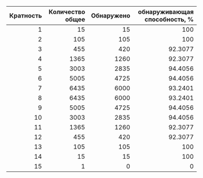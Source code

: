 |   Кратность |   Количество общее |   Обнаружено |   обнаруживающая способность, % |
|------------:|-------------------:|-------------:|--------------------------------:|
|           1 |                 15 |           15 |                        100      |
|           2 |                105 |          105 |                        100      |
|           3 |                455 |          420 |                         92.3077 |
|           4 |               1365 |         1260 |                         92.3077 |
|           5 |               3003 |         2835 |                         94.4056 |
|           6 |               5005 |         4725 |                         94.4056 |
|           7 |               6435 |         6000 |                         93.2401 |
|           8 |               6435 |         6000 |                         93.2401 |
|           9 |               5005 |         4725 |                         94.4056 |
|          10 |               3003 |         2835 |                         94.4056 |
|          11 |               1365 |         1260 |                         92.3077 |
|          12 |                455 |          420 |                         92.3077 |
|          13 |                105 |          105 |                        100      |
|          14 |                 15 |           15 |                        100      |
|          15 |                  1 |            0 |                          0      |